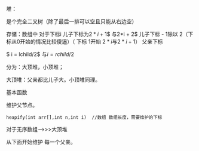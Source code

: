 堆：

是个完全二叉树（除了最后一排可以空且只能从右边空）

存储：数组中 对于下标i  儿子下标为$2*i+1$$  与2*i + 2$  儿子下标 - 1除以 2（下标从0开始的情况比较傻逼）（ 下标 1开始  $2*i$与$2*i + 1$） 父亲下标

$ i = lchild/2$ 与$i=rchild/2$

分为：大顶堆，小顶堆；

大顶堆：父亲都比儿子大。小顶堆同理。



基本函数

维护父节点。

~~~
heapify(int arr[],int n,int i)  //数组 数组长度，需要维护的下标
~~~



对于无序数组-->>>大顶堆

从下面开始维护 每一个父亲。

~~~
~~~

